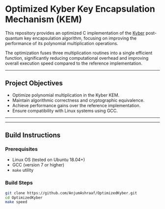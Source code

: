 #  Optimized Kyber Key Encapsulation Mechanism (KEM)

This repository provides an optimized C implementation of the [Kyber](https://pq-crystals.org/kyber/) post-quantum key encapsulation algorithm, focusing on improving the performance of its polynomial multiplication operations.

The optimization fuses three multiplication routines into a single efficient function, significantly reducing computational overhead and improving overall execution speed compared to the reference implementation.

---

##  Project Objectives

- Optimize polynomial multiplication in the Kyber KEM.
- Maintain algorithmic correctness and cryptographic equivalence.
- Achieve performance gains over the reference implementation.
- Ensure compatibility with Linux systems using GCC.

---

---

##  Build Instructions

### Prerequisites

- Linux OS (tested on Ubuntu 18.04+)
- GCC (version 7 or higher)
- `make` utility

### Build Steps

```bash
git clone https://github.com/AnjumAshraaf/OptimizedKyber.git
cd OptimizedKyber
make speed




